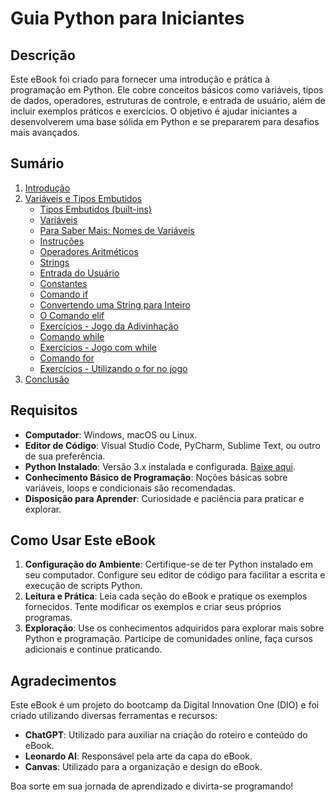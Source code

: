 # Guia Python para Iniciantes

## Descrição

Este eBook foi criado para fornecer uma introdução e prática à programação em Python. Ele cobre conceitos básicos como variáveis, tipos de dados, operadores, estruturas de controle, e entrada de usuário, além de incluir exemplos práticos e exercícios. O objetivo é ajudar iniciantes a desenvolverem uma base sólida em Python e se prepararem para desafios mais avançados.

## Sumário

1. [Introdução](#introdução)
2. [Variáveis e Tipos Embutidos](#variáveis-e-tipos-embutidos)
   - [Tipos Embutidos (built-ins)](#tipos-embutidos-built-ins)
   - [Variáveis](#variáveis)
   - [Para Saber Mais: Nomes de Variáveis](#para-saber-mais-nomes-de-variáveis)
   - [Instruções](#instruções)
   - [Operadores Aritméticos](#operadores-aritméticos)
   - [Strings](#strings)
   - [Entrada do Usuário](#entrada-do-usuário)
   - [Constantes](#constantes)
   - [Comando if](#comando-if)
   - [Convertendo uma String para Inteiro](#convertendo-uma-string-para-inteiro)
   - [O Comando elif](#o-comando-elif)
   - [Exercícios - Jogo da Adivinhação](#exercícios---jogo-da-adivinhação)
   - [Comando while](#comando-while)
   - [Exercícios - Jogo com while](#exercícios---jogo-com-while)
   - [Comando for](#comando-for)
   - [Exercícios - Utilizando o for no jogo](#exercícios---utilizando-o-for-no-jogo)
3. [Conclusão](#conclusão)

## Requisitos

- **Computador**: Windows, macOS ou Linux.
- **Editor de Código**: Visual Studio Code, PyCharm, Sublime Text, ou outro de sua preferência.
- **Python Instalado**: Versão 3.x instalada e configurada. [Baixe aqui](https://www.python.org/downloads/).
- **Conhecimento Básico de Programação**: Noções básicas sobre variáveis, loops e condicionais são recomendadas.
- **Disposição para Aprender**: Curiosidade e paciência para praticar e explorar.

## Como Usar Este eBook

1. **Configuração do Ambiente**: Certifique-se de ter Python instalado em seu computador. Configure seu editor de código para facilitar a escrita e execução de scripts Python.
2. **Leitura e Prática**: Leia cada seção do eBook e pratique os exemplos fornecidos. Tente modificar os exemplos e criar seus próprios programas.
3. **Exploração**: Use os conhecimentos adquiridos para explorar mais sobre Python e programação. Participe de comunidades online, faça cursos adicionais e continue praticando.

## Agradecimentos

Este eBook é um projeto do bootcamp da Digital Innovation One (DIO) e foi criado utilizando diversas ferramentas e recursos:

- **ChatGPT**: Utilizado para auxiliar na criação do roteiro e conteúdo do eBook.
- **Leonardo AI**: Responsável pela arte da capa do eBook.
- **Canvas**: Utilizado para a organização e design do eBook.

Boa sorte em sua jornada de aprendizado e divirta-se programando!

